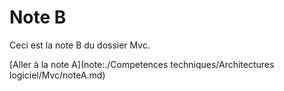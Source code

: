 # Note B

Ceci est la note B du dossier Mvc.

[Aller à la note A](note:./Competences techniques/Architectures logiciel/Mvc/noteA.md)
